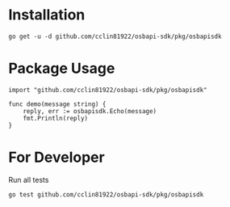 # Installation

```
go get -u -d github.com/cclin81922/osbapi-sdk/pkg/osbapisdk
```

# Package Usage

```
import "github.com/cclin81922/osbapi-sdk/pkg/osbapisdk"

func demo(message string) {
    reply, err := osbapisdk.Echo(message)
    fmt.Println(reply)
}
```

# For Developer

Run all tests

```
go test github.com/cclin81922/osbapi-sdk/pkg/osbapisdk
```
